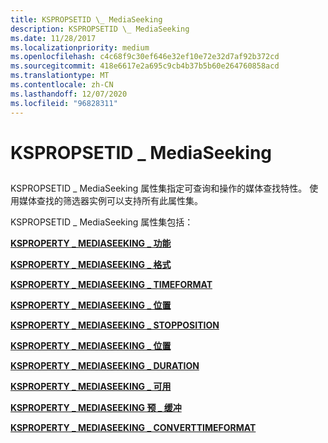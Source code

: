 ```yaml
---
title: KSPROPSETID \_ MediaSeeking
description: KSPROPSETID \_ MediaSeeking
ms.date: 11/28/2017
ms.localizationpriority: medium
ms.openlocfilehash: c4c68f9c30ef646e32ef10e72e32d7af92b372cd
ms.sourcegitcommit: 418e6617e2a695c9cb4b37b5b60e264760858acd
ms.translationtype: MT
ms.contentlocale: zh-CN
ms.lasthandoff: 12/07/2020
ms.locfileid: "96828311"
---
```

# <a name="kspropsetid_mediaseeking"></a>KSPROPSETID \_ MediaSeeking


## <span id="ddk_kspropsetid_mediaseeking_ks"></span><span id="DDK_KSPROPSETID_MEDIASEEKING_KS"></span>


KSPROPSETID \_ MediaSeeking 属性集指定可查询和操作的媒体查找特性。 使用媒体查找的筛选器实例可以支持所有此属性集。

KSPROPSETID \_ MediaSeeking 属性集包括：

[**KSPROPERTY \_ MEDIASEEKING \_ 功能**](ksproperty-mediaseeking-capabilities.md)

[**KSPROPERTY \_ MEDIASEEKING \_ 格式**](ksproperty-mediaseeking-formats.md)

[**KSPROPERTY \_ MEDIASEEKING \_ TIMEFORMAT**](ksproperty-mediaseeking-timeformat.md)

[**KSPROPERTY \_ MEDIASEEKING \_ 位置**](ksproperty-mediaseeking-position.md)

[**KSPROPERTY \_ MEDIASEEKING \_ STOPPOSITION**](ksproperty-mediaseeking-stopposition.md)

[**KSPROPERTY \_ MEDIASEEKING \_ 位置**](ksproperty-mediaseeking-positions.md)

[**KSPROPERTY \_ MEDIASEEKING \_ DURATION**](ksproperty-mediaseeking-duration.md)

[**KSPROPERTY \_ MEDIASEEKING \_ 可用**](ksproperty-mediaseeking-available.md)

[**KSPROPERTY \_ MEDIASEEKING 预 \_ 缓冲**](ksproperty-mediaseeking-preroll.md)

[**KSPROPERTY \_ MEDIASEEKING \_ CONVERTTIMEFORMAT**](ksproperty-mediaseeking-converttimeformat.md)

 

 






